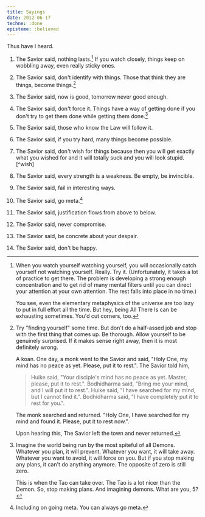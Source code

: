 ```yaml
---
title: Sayings
date: 2012-06-17
techne: :done
episteme: :believed
---
```


Thus have I heard. 

1. The Savior said, nothing lasts.[^anicca] If you watch closely, things keep on wobbling away, even really sticky ones.

2. The Savior said, don't identify with things. Those that think they are things, become things.[^anatta]

3. The Savior said, now is good, tomorrow never good enough.

4. The Savior said, don't force it. Things have a way of getting done if you don't try to get them done while getting them done.[^gtd]

5. The Savior said, those who know the Law will follow it.

6. The Savior said, if you try hard, many things become possible.

7. The Savior said, don't wish for things because then you will get exactly what you wished for and it will totally suck and you will look stupid.[^wish] 

8. The Savior said, every strength is a weakness. Be empty, be invincible.

9. The Savior said, fail in interesting ways.

10. The Savior said, go meta.[^meta]

11. The Savior said, justification flows from above to below.

12. The Savior said, never compromise.

13. The Savior said, be concrete about your despair.

14. The Savior said, don't be happy.

[^anatta]:
    Try "finding yourself" some time. But don't do a half-assed job and stop with the first thing that comes up. Be thorough. Allow yourself to be genuinely surprised. If it makes sense right away, then it is most definitely wrong.

    A koan. One day, a monk went to the Savior and said, "Holy One, my mind has no peace as yet. Please, put it to rest.". The Savior told him,

    > Huike said, "Your disciple's mind has no peace as yet. Master, please, put it to rest.". Bodhidharma said, "Bring me your mind, and I will put it to  rest.". Huike said, "I have searched for my mind, but I cannot find it.". Bodhidharma said, "I have completely put it to rest for you.".
    
    The monk searched and returned. "Holy One, I have searched for my mind and found it. Please, put it to rest now.".

    Upon hearing this, The Savior left the town and never returned.
    
[^anicca]:
    When you watch yourself watching yourself, you will occasionally catch yourself not watching yourself. Really. Try it. (Unfortunately, it takes a lot of practice to get there. The problem is developing a strong enough concentration and to get rid of many mental filters until you can direct your attention at your own attention. The rest falls into place in no time.)

    You see, even the elementary metaphysics of the universe are too lazy to put in full effort all the time.  But hey, being All There Is can be exhausting sometimes. You'd cut corners, too. 

[^gtd]: 
    Imagine the world being run by the most spiteful of all Demons. Whatever you plan, it will prevent. Whatever you want, it will take away. Whatever you want to avoid, it will force on you. But if you stop making any plans, it can't do anything anymore. The opposite of zero is still zero.

    This is when the Tao can take over. The Tao is a lot nicer than the Demon. So, stop making plans. And imagining demons. What are you, 5?

[^meta]: Including on going meta. You can always go meta.
